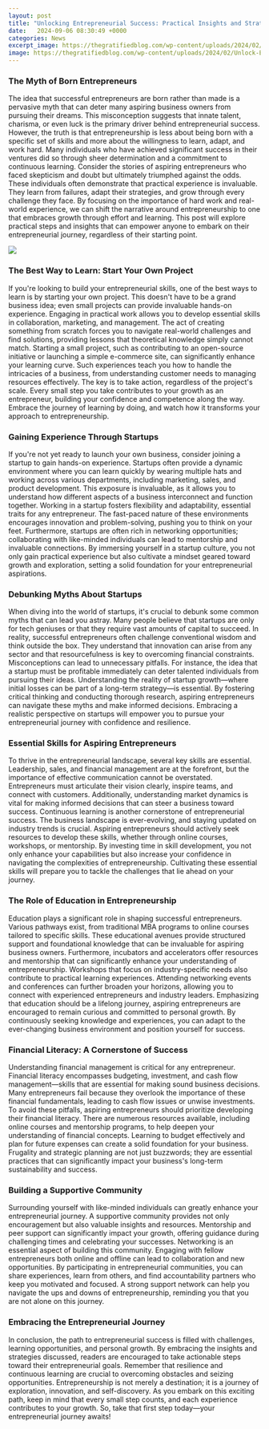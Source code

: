 ```yaml
---
layout: post
title: "Unlocking Entrepreneurial Success: Practical Insights and Strategies"
date:   2024-09-06 08:30:49 +0000
categories: News
excerpt_image: https://thegratifiedblog.com/wp-content/uploads/2024/02/Unlock-Entrepreneurial-Success-Strategies-Insights-1440x720.png
image: https://thegratifiedblog.com/wp-content/uploads/2024/02/Unlock-Entrepreneurial-Success-Strategies-Insights-1440x720.png
---
```


### The Myth of Born Entrepreneurs
The idea that successful entrepreneurs are born rather than made is a pervasive myth that can deter many aspiring business owners from pursuing their dreams. This misconception suggests that innate talent, charisma, or even luck is the primary driver behind entrepreneurial success. However, the truth is that entrepreneurship is less about being born with a specific set of skills and more about the willingness to learn, adapt, and work hard. Many individuals who have achieved significant success in their ventures did so through sheer determination and a commitment to continuous learning.
Consider the stories of aspiring entrepreneurs who faced skepticism and doubt but ultimately triumphed against the odds. These individuals often demonstrate that practical experience is invaluable. They learn from failures, adapt their strategies, and grow through every challenge they face. By focusing on the importance of hard work and real-world experience, we can shift the narrative around entrepreneurship to one that embraces growth through effort and learning. This post will explore practical steps and insights that can empower anyone to embark on their entrepreneurial journey, regardless of their starting point.

![](https://thegratifiedblog.com/wp-content/uploads/2024/02/Unlock-Entrepreneurial-Success-Strategies-Insights-1440x720.png)
### The Best Way to Learn: Start Your Own Project
If you're looking to build your entrepreneurial skills, one of the best ways to learn is by starting your own project. This doesn't have to be a grand business idea; even small projects can provide invaluable hands-on experience. Engaging in practical work allows you to develop essential skills in collaboration, marketing, and management. The act of creating something from scratch forces you to navigate real-world challenges and find solutions, providing lessons that theoretical knowledge simply cannot match.
Starting a small project, such as contributing to an open-source initiative or launching a simple e-commerce site, can significantly enhance your learning curve. Such experiences teach you how to handle the intricacies of a business, from understanding customer needs to managing resources effectively. The key is to take action, regardless of the project's scale. Every small step you take contributes to your growth as an entrepreneur, building your confidence and competence along the way. Embrace the journey of learning by doing, and watch how it transforms your approach to entrepreneurship.
### Gaining Experience Through Startups
If you're not yet ready to launch your own business, consider joining a startup to gain hands-on experience. Startups often provide a dynamic environment where you can learn quickly by wearing multiple hats and working across various departments, including marketing, sales, and product development. This exposure is invaluable, as it allows you to understand how different aspects of a business interconnect and function together.
Working in a startup fosters flexibility and adaptability, essential traits for any entrepreneur. The fast-paced nature of these environments encourages innovation and problem-solving, pushing you to think on your feet. Furthermore, startups are often rich in networking opportunities; collaborating with like-minded individuals can lead to mentorship and invaluable connections. By immersing yourself in a startup culture, you not only gain practical experience but also cultivate a mindset geared toward growth and exploration, setting a solid foundation for your entrepreneurial aspirations.
### Debunking Myths About Startups
When diving into the world of startups, it's crucial to debunk some common myths that can lead you astray. Many people believe that startups are only for tech geniuses or that they require vast amounts of capital to succeed. In reality, successful entrepreneurs often challenge conventional wisdom and think outside the box. They understand that innovation can arise from any sector and that resourcefulness is key to overcoming financial constraints.
Misconceptions can lead to unnecessary pitfalls. For instance, the idea that a startup must be profitable immediately can deter talented individuals from pursuing their ideas. Understanding the reality of startup growth—where initial losses can be part of a long-term strategy—is essential. By fostering critical thinking and conducting thorough research, aspiring entrepreneurs can navigate these myths and make informed decisions. Embracing a realistic perspective on startups will empower you to pursue your entrepreneurial journey with confidence and resilience.
### Essential Skills for Aspiring Entrepreneurs
To thrive in the entrepreneurial landscape, several key skills are essential. Leadership, sales, and financial management are at the forefront, but the importance of effective communication cannot be overstated. Entrepreneurs must articulate their vision clearly, inspire teams, and connect with customers. Additionally, understanding market dynamics is vital for making informed decisions that can steer a business toward success.
Continuous learning is another cornerstone of entrepreneurial success. The business landscape is ever-evolving, and staying updated on industry trends is crucial. Aspiring entrepreneurs should actively seek resources to develop these skills, whether through online courses, workshops, or mentorship. By investing time in skill development, you not only enhance your capabilities but also increase your confidence in navigating the complexities of entrepreneurship. Cultivating these essential skills will prepare you to tackle the challenges that lie ahead on your journey.
### The Role of Education in Entrepreneurship
Education plays a significant role in shaping successful entrepreneurs. Various pathways exist, from traditional MBA programs to online courses tailored to specific skills. These educational avenues provide structured support and foundational knowledge that can be invaluable for aspiring business owners. Furthermore, incubators and accelerators offer resources and mentorship that can significantly enhance your understanding of entrepreneurship.
Workshops that focus on industry-specific needs also contribute to practical learning experiences. Attending networking events and conferences can further broaden your horizons, allowing you to connect with experienced entrepreneurs and industry leaders. Emphasizing that education should be a lifelong journey, aspiring entrepreneurs are encouraged to remain curious and committed to personal growth. By continuously seeking knowledge and experiences, you can adapt to the ever-changing business environment and position yourself for success.
### Financial Literacy: A Cornerstone of Success
Understanding financial management is critical for any entrepreneur. Financial literacy encompasses budgeting, investment, and cash flow management—skills that are essential for making sound business decisions. Many entrepreneurs fail because they overlook the importance of these financial fundamentals, leading to cash flow issues or unwise investments.
To avoid these pitfalls, aspiring entrepreneurs should prioritize developing their financial literacy. There are numerous resources available, including online courses and mentorship programs, to help deepen your understanding of financial concepts. Learning to budget effectively and plan for future expenses can create a solid foundation for your business. Frugality and strategic planning are not just buzzwords; they are essential practices that can significantly impact your business's long-term sustainability and success.
### Building a Supportive Community
Surrounding yourself with like-minded individuals can greatly enhance your entrepreneurial journey. A supportive community provides not only encouragement but also valuable insights and resources. Mentorship and peer support can significantly impact your growth, offering guidance during challenging times and celebrating your successes.
Networking is an essential aspect of building this community. Engaging with fellow entrepreneurs both online and offline can lead to collaboration and new opportunities. By participating in entrepreneurial communities, you can share experiences, learn from others, and find accountability partners who keep you motivated and focused. A strong support network can help you navigate the ups and downs of entrepreneurship, reminding you that you are not alone on this journey.
### Embracing the Entrepreneurial Journey
In conclusion, the path to entrepreneurial success is filled with challenges, learning opportunities, and personal growth. By embracing the insights and strategies discussed, readers are encouraged to take actionable steps toward their entrepreneurial goals. Remember that resilience and continuous learning are crucial to overcoming obstacles and seizing opportunities.
Entrepreneurship is not merely a destination; it is a journey of exploration, innovation, and self-discovery. As you embark on this exciting path, keep in mind that every small step counts, and each experience contributes to your growth. So, take that first step today—your entrepreneurial journey awaits!